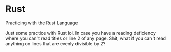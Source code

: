 # Rust
Practicing with the Rust Language

Just some practice with Rust lol. In case you have a reading deficiency where you can't read titles or line 2 of any page. 
Shit, what if you can't read anything on lines that are evenly divisible by 2?
